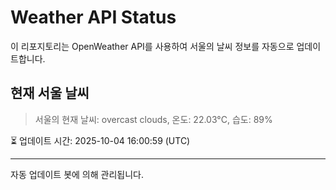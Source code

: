 
# Weather API Status

이 리포지토리는 OpenWeather API를 사용하여 서울의 날씨 정보를 자동으로 업데이트합니다.

## 현재 서울 날씨
> 서울의 현재 날씨: overcast clouds, 온도: 22.03°C, 습도: 89%

⏳ 업데이트 시간: 2025-10-04 16:00:59 (UTC)

---
자동 업데이트 봇에 의해 관리됩니다.
